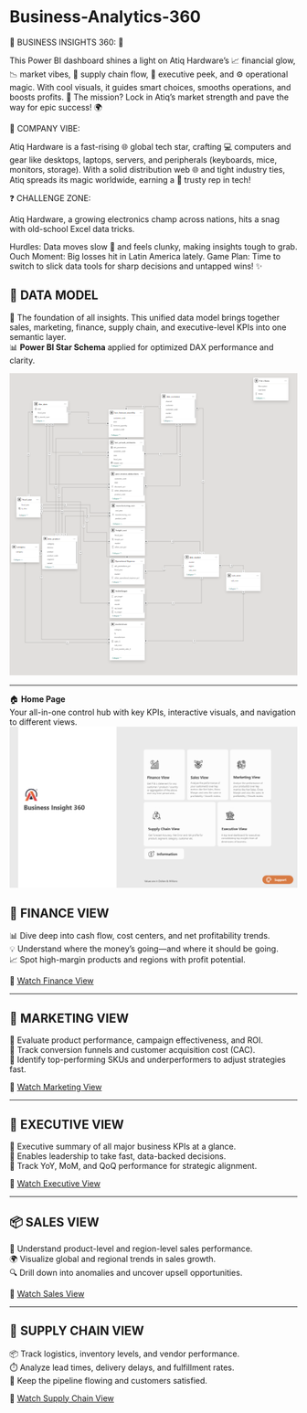 # Business-Analytics-360
🌟 BUSINESS INSIGHTS 360: 🚀

This Power BI dashboard shines a light on Atiq Hardware’s 📈 financial glow, 📉 market vibes, 🔗 supply chain flow, 👥 executive peek, and ⚙️ operational magic. With cool visuals, it guides smart choices, smooths operations, and boosts profits. 🎯 The mission? Lock in Atiq’s market strength and pave the way for epic success! 🌍

🏢 COMPANY VIBE:

Atiq Hardware is a fast-rising 🌐 global tech star, crafting 💻 computers and gear like desktops, laptops, servers, and peripherals (keyboards, mice, monitors, storage). With a solid distribution web 🌐 and tight industry ties, Atiq spreads its magic worldwide, earning a 💪 trusty rep in tech!

❓ CHALLENGE ZONE:

Atiq Hardware, a growing electronics champ across nations, hits a snag with old-school Excel data tricks.

Hurdles: Data moves slow 🐢 and feels clunky, making insights tough to grab.
Ouch Moment: Big losses hit in Latin America lately.
Game Plan: Time to switch to slick data tools for sharp decisions and untapped wins! ✨

## 🧬 DATA MODEL  
📐 The foundation of all insights. This unified data model brings together sales, marketing, finance, supply chain, and executive-level KPIs into one semantic layer.  
📊 **Power BI Star Schema** applied for optimized DAX performance and clarity.

![Data Model](Data%20Model.png)

---
🏠 **Home Page**  
Your all-in-one control hub with key KPIs, interactive visuals, and navigation to different views.  
![Home Page](Home.png)

## 💼 FINANCE VIEW  
📊 Dive deep into cash flow, cost centers, and net profitability trends.  
💡 Understand where the money’s going—and where it should be going.  
📈 Spot high-margin products and regions with profit potential.

🎥 [Watch Finance View](https://github.com/user-attachments/assets/b3420b40-3232-46de-9d5d-bab0ef2d93e1)

---

## 💸 MARKETING VIEW  
🎯 Evaluate product performance, campaign effectiveness, and ROI.  
📢 Track conversion funnels and customer acquisition cost (CAC).  
🚀 Identify top-performing SKUs and underperformers to adjust strategies fast.

🎥 [Watch Marketing View](https://github.com/user-attachments/assets/0737984d-ac68-45c4-8c47-369abdf04453)

---

## 👑 EXECUTIVE VIEW  
🧠 Executive summary of all major business KPIs at a glance.  
📍 Enables leadership to take fast, data-backed decisions.  
📅 Track YoY, MoM, and QoQ performance for strategic alignment.

🎥 [Watch Executive View](https://github.com/user-attachments/assets/a3662c75-0cc3-4a80-8426-4d3009ebcf79)

---

## 📦 SALES VIEW  
🛒 Understand product-level and region-level sales performance.  
🌍 Visualize global and regional trends in sales growth.  
🔍 Drill down into anomalies and uncover upsell opportunities.

🎥 [Watch Sales View](https://github.com/user-attachments/assets/b2fa7f8f-deee-4142-844e-dc321538265e)

---

## 🚚 SUPPLY CHAIN VIEW  
📦 Track logistics, inventory levels, and vendor performance.  
⏱️ Analyze lead times, delivery delays, and fulfillment rates.  
🔗 Keep the pipeline flowing and customers satisfied.

🎥 [Watch Supply Chain View](https://github.com/user-attachments/assets/bc1043e7-9c13-4f3c-9514-ccf6b642a838)
